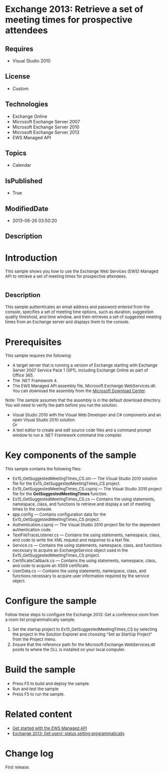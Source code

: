 # Exchange 2013: Retrieve a set of meeting times for prospective attendees
## Requires
* Visual Studio 2010
## License
* Custom
## Technologies
* Exchange Online
* Microsoft Exchange Server 2007
* Microsoft Exchange Server 2010
* Microsoft Exchange Server 2013
* EWS Managed API
## Topics
* Calendar
## IsPublished
* True
## ModifiedDate
* 2013-06-26 03:50:20
## Description

<h1>Introduction</h1>
<p><span style="font-size:small">This sample shows you how to use the Exchange Web Services (EWS) Managed API to retrieve a set of meeting times for prospective attendees.</span></p>
<h1><span style="font-size:20px; font-weight:bold">Description</span></h1>
<p><span style="font-size:small">This sample authenticates an email address and password entered from the console, specifies a set of meeting time options, such as duration, suggestion quality threshold, and time window, and then retrieves a set of suggested
 meeting times from an Exchange server and displays them to the console.</span></p>
<h1>Prerequisites</h1>
<p><span style="font-size:small">This sample requires the following:</span></p>
<ul>
<li><span style="font-size:small">A target server that is running a version of Exchange starting with Exchange Server 2007 Service Pack 1 (SP1), including Exchange Online as part of Office&nbsp;365.</span>
</li><li><span style="font-size:small">The .NET Framework 4.</span> </li><li><span style="font-size:small">The EWS Managed API assembly file, Microsoft.Exchange.WebServices.dll. You can download the assembly from the
<a href="http://go.microsoft.com/fwlink/?LinkID=255472">Microsoft Download Center</a>.</span>
</li></ul>
<p><span style="font-size:small">Note: The sample assumes that the assembly is in the default download directory. You will need to verify the path before you run the solution.</span></p>
<ul>
<li><span style="font-size:small">Visual Studio 2010 with the Visual Web Developer and C# components and an open Visual Studio 2010 solution.<br>
Or</span> </li><li><span style="font-size:small">A text editor to create and edit source code files and a command prompt window to run a .NET Framework command line compiler.</span>
</li></ul>
<h1>Key components of the sample</h1>
<p><span style="font-size:small">This sample contains the following files:</span></p>
<ul>
<li><span style="font-size:small">Ex15_GetSuggestedMeetingTimes_CS.sln &mdash; The Visual Studio 2010 solution file for the Ex15_GetSuggestedMeetingTimes_CS project.</span>
</li><li><span style="font-size:small">Ex15_GetSuggestedMeetingTimes_CS.csproj &mdash; The Visual Studio 2010 project file for the
<strong>GetSuggestedMeetingTimes </strong>function.</span> </li><li><span style="font-size:small">Ex15_GetSuggestedMeetingTimes_CS.cs &mdash; Contains the using statements, namespace, class, and functions to retrieve and display a set of meeting times to the console.</span>
</li><li><span style="font-size:small">app.config &mdash; Contains configuration data for the Ex15_GetSuggestedMeetingTimes_CS project.</span>
</li><li><span style="font-size:small">Authentication.csproj &mdash; The Visual Studio 2010 project file for the dependent authentication code.</span>
</li><li><span style="font-size:small">TextFileTraceListener.cs &mdash; Contains the using statements, namespace, class, and code to write the XML request and response to a text file.</span>
</li><li><span style="font-size:small">Service.cs &mdash; Contains the using statements, namespace, class, and functions necessary to acquire an ExchangeService object used in the Ex15_GetSuggestedMeetingTimes_CS project.</span>
</li><li><span style="font-size:small">CertificateCallback.cs &mdash; Contains the using statements, namespace, class, and code to acquire an X509 certificate.</span>
</li><li><span style="font-size:small">UserData.cs &mdash; Contains the using statements, namespace, class, and functions necessary to acquire user information required by the service object</span><span style="font-size:small">.</span>
</li></ul>
<h1>Configure the sample</h1>
<p><span style="font-size:small">Follow these steps to configure the Exchange 2013: Get a conference room from a room list programmatically sample.</span></p>
<ol>
<li><span style="font-size:small">Set the startup project to Ex15_GetSuggestedMeetingTimes_CS by selecting the project in the Solution Explorer and choosing &quot;Set as StartUp Project&quot; from the Project menu.</span>
</li><li><span style="font-size:small">Ensure that the reference path for the Microsoft.Exchange.WebServices.dll points to where the DLL is installed on your local computer.</span>
</li></ol>
<h1>Build the sample</h1>
<ul>
<li><span style="font-size:small">Press F5 to build and deploy the sample.</span>
</li><li><span style="font-size:small">Run and test the sample</span> </li><li><span style="font-size:small">Press F5 to run the sample.</span> </li></ul>
<h1>Related content</h1>
<ul>
<li><span style="font-size:small"><span style="font-size:small"><a href="http://msdn.microsoft.com/en-us/library/jj220499(EXCHG.80).aspx">Get started with the EWS Managed API</a></span></span>
</li><li><span style="font-size:small"><a href="http://code.msdn.microsoft.com/Exchange-2013-Get-users-704a77d1">Exchange 2013: Get users' status setting programmatically</a></span>
</li></ul>
<h1>Change log</h1>
<p><span style="font-size:small">First release.</span></p>
